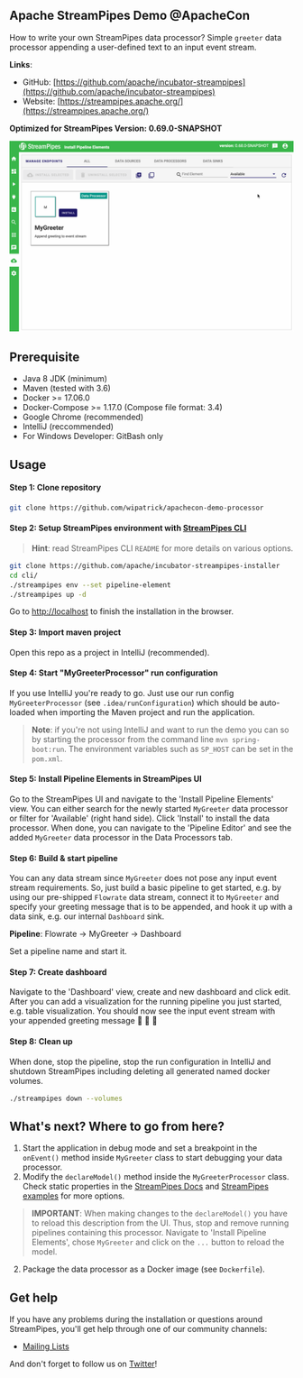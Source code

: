 <!--
  ~ Licensed to the Apache Software Foundation (ASF) under one or more
  ~ contributor license agreements.  See the NOTICE file distributed with
  ~ this work for additional information regarding copyright ownership.
  ~ The ASF licenses this file to You under the Apache License, Version 2.0
  ~ (the "License"); you may not use this file except in compliance with
  ~ the License.  You may obtain a copy of the License at
  ~
  ~    http://www.apache.org/licenses/LICENSE-2.0
  ~
  ~ Unless required by applicable law or agreed to in writing, software
  ~ distributed under the License is distributed on an "AS IS" BASIS,
  ~ WITHOUT WARRANTIES OR CONDITIONS OF ANY KIND, either express or implied.
  ~ See the License for the specific language governing permissions and
  ~ limitations under the License.
  ~
  -->
  
## Apache StreamPipes Demo @ApacheCon
How to write your own StreamPipes data processor? Simple `greeter` data processor appending a user-defined text to an input event stream.

**Links**:
* GitHub: [https://github.com/apache/incubator-streampipes](https://github.com/apache/incubator-streampipes)
* Website: [https://streampipes.apache.org/](https://streampipes.apache.org/)

**Optimized for StreamPipes Version: 0.69.0-SNAPSHOT**

![MyGreeter Demo](img/apachecon.gif)

## Prerequisite
* Java 8 JDK (minimum)
* Maven (tested with 3.6)
* Docker >= 17.06.0
* Docker-Compose >= 1.17.0 (Compose file format: 3.4)
* Google Chrome (recommended)
* IntelliJ (reccommended)
* For Windows Developer: GitBash only

## Usage
#### Step 1: Clone repository
```bash
git clone https://github.com/wipatrick/apachecon-demo-processor
```

#### Step 2: Setup StreamPipes environment with **[StreamPipes CLI](https://github.com/apache/incubator-streampipes-installer)**
> **Hint**: read StreamPipes CLI `README` for more details on various options.
```bash
git clone https://github.com/apache/incubator-streampipes-installer
cd cli/
./streampipes env --set pipeline-element
./streampipes up -d
```
Go to [http://localhost](http://localhost) to finish the installation in the browser.

#### Step 3: Import maven project
Open this repo as a project in IntelliJ (recommended).

#### Step 4: Start "MyGreeterProcessor" run configuration
If you use IntelliJ you're ready to go. Just use our run config `MyGreeterProcessor` (see `.idea/runConfiguration`) which
should be auto-loaded when importing the Maven project and run the application.

[comment]: <> (Since we're running the processor natively on your system, and the rest of StreamPipes inside Docker containers. We need)

[comment]: <> (to make sure that both ends are able to communicate with each other. Thus, we use the environment variables `SP_HOST`,)

[comment]: <> (`SP_PORT` and `SP_DEBUG` to configure the data processor what host and port it is running on and that we're in dev/debug)

[comment]: <> (mode.)

[comment]: <> (**Settings**: )

[comment]: <> (* **Windows, Mac** user: `SP_HOST=host.docker.internal` is already set.)

[comment]: <> (* **Linux** user: set `SP_HOST` to your `docker0` bridge IP &#40;see `ifconfig`&#41;.)

> **Note**: if you're not using IntelliJ and want to run the demo you can so by starting the processor from the command line
> `mvn spring-boot:run`. The environment variables such as `SP_HOST` can be set in the `pom.xml`.

#### Step 5: Install Pipeline Elements in StreamPipes UI
Go to the StreamPipes UI and navigate to the 'Install Pipeline Elements' view. You can either search for the newly started
`MyGreeter` data processor or filter for 'Available' (right hand side). Click 'Install' to install the data processor.
When done, you can navigate to the 'Pipeline Editor' and see the added `MyGreeter` data processor in the Data Processors
tab.

#### Step 6: Build & start pipeline
You can any data stream since `MyGreeter` does not pose any input event stream requirements. So, just build a basic
pipeline to get started, e.g. by using our pre-shipped `Flowrate` data stream, connect it to `MyGreeter` and specify
your greeting message that is to be appended, and hook it up with a data sink, e.g. our internal `Dashboard` sink.

**Pipeline**: Flowrate -> MyGreeter -> Dashboard

Set a pipeline name and start it.

#### Step 7: Create dashboard
Navigate to the 'Dashboard' view, create and new dashboard and click edit. After you can add a visualization for the
running pipeline you just started, e.g. table visualization. You should now see the input event stream with your appended
greeting message :tada: :tada: :tada:

#### Step 8: Clean up
When done, stop the pipeline, stop the run configuration in IntelliJ and shutdown StreamPipes including deleting all
generated named docker volumes.
```bash
./streampipes down --volumes
```

## What's next? Where to go from here?
1. Start the application in debug mode and set a breakpoint in the `onEvent()` method inside `MyGreeter` class to start
debugging your data processor.
2. Modify the `declareModel()` method inside the `MyGreeterProcessor` class. Check static properties in the 
[StreamPipes Docs](https://streampipes.apache.org/docs/docs/dev-guide-static-properties/) and 
[StreamPipes examples](https://github.com/apache/incubator-streampipes-examples) for more options.
> **IMPORTANT**: When making changes to the `declareModel()` you have to reload this description from the UI. Thus, stop and remove
running pipelines containing this processor. Navigate to 'Install Pipeline Elements', chose `MyGreeter` and click on the
`...` button to reload the model. 
2. Package the data processor as a Docker image (see `Dockerfile`).

## Get help
If you have any problems during the installation or questions around StreamPipes, you'll get help through one of our 
community channels:

- [Mailing Lists](https://streampipes.apache.org/mailinglists.html)

And don't forget to follow us on [Twitter](https://twitter.com/streampipes)!